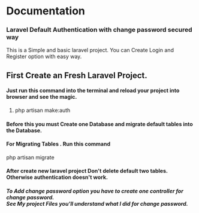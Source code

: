 <h1>Documentation</h1>

<h3>Laravel Default Authentication with change password secured way</h3>

This is a Simple and basic laravel project. You can Create Login and Register option with easy way.

<h2>First Create an Fresh Laravel Project.</h2>

<h4>Just run this command into the terminal and reload your project into browser and see the magic.</h4>
<nav aria-label="breadcrumb">
  <ol class="breadcrumb">
    <li class="breadcrumb-item active" aria-current="page">php artisan make:auth</li>
  </ol>
</nav>

<h4>Before this you must Create one Database and migrate default tables into the Database.</h4>
<h4>For Migrating Tables . Run this command</h4>

php artisan migrate

<h4>After create new laravel project Don't delete default two tables. Otherwise authentication doesn't work.</h4>

<h5>To Add change password option you have to create one controller for change password.<br>
    See My project Files you'll understand what I did for change password.</h5>
